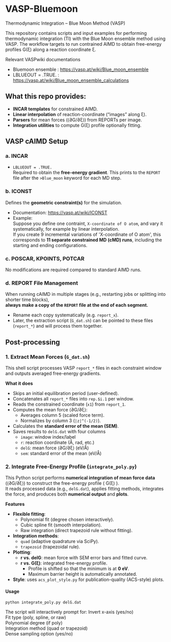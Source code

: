# VASP-Bluemoon
Thermodynamic Integration – Blue Moon Method (VASP) 

This repository contains scripts and input examples for performing thermodynamic integration (TI) with the Blue Moon ensemble method using VASP. 
The workflow targets to run contrained AIMD to obtain free-energy profiles G(ξ) along a reaction coordinate ξ.  
  
Relevant VASPwiki documentations
- Bluemoon ensemble : https://vasp.at/wiki/Blue_moon_ensemble
- LBLUEOUT = .TRUE. : https://vasp.at/wiki/Blue_moon_ensemble_calculations

## What this repo provides: 
- **INCAR templates** for constrained AIMD.
- **Linear interpolation** of reaction-coordinate (“images” along ξ).
- **Parsers** for mean forces (⟨∂G/∂ξ⟩) from REPORTs per image.
- **Integration utilities** to compute G(ξ) profile optionally fitting.

## VASP cAIMD Setup
### a. INCAR
- `LBLUEOUT = .TRUE.`  
  Required to obtain the **free-energy gradient**. This prints to the `REPORT` file after the `>Blue_moon` keyword for each MD step.  

### b. ICONST
Defines the **geometric constraint(s)** for the simulation.  
- Documentation: https://vasp.at/wiki/ICONST  
- Example:  
  Suppose you define one contraint, `X-coordinate of O atom`, and vary it systematically, for example by linear interpolation.  
  If you create 9 incremental variations of 'X-coordinate of O atom', this corresponds to **11 separate constrained MD (cMD) runs**, including the starting and ending configurations.

### c. POSCAR, KPOINTS, POTCAR
No modifications are required compared to standard AIMD runs.  

### d. REPORT File Management

When running cAIMD in multiple stages (e.g., restarting jobs or splitting into shorter time blocks),  
**always make a copy of the `REPORT` file at the end of each segment.**  
- Rename each copy systematically (e.g. `report_x`).  
- Later, the extraction script (`G_dat.sh`) can be pointed to these files (`report_*`) and will process them together.  

## Post-processing
### 1. Extract Mean Forces (`G_dat.sh`)
This shell script processes VASP `report_*` files in each constraint window and outputs averaged free-energy gradients.

**What it does**
- Skips an initial equilibration period (user-defined).
- Concatenates all `report_*` files into `rep.$i.1` per window.
- Reads the constrained coordinate (`x1`) from `report_1`.
- Computes the mean force ⟨∂G/∂ξ⟩:
  - Averages column 5 (scaled force term).
  - Normalizes by column 3 (`|z|^(-1/2)`).
- Calculates the **standard error of the mean (SEM)**.
- Saves results to `delG.dat` with four columns
  - `image`: window index/label  
  - `r`: reaction coordinate (Å, rad, etc.)  
  - `delG`: mean force ⟨∂G/∂ξ⟩ (eV/Å)  
  - `sem`: standard error of the mean (eV/Å)  

### 2. Integrate Free-Energy Profile (`integrate_poly.py`)

This Python script performs **numerical integration of mean force data** (⟨∂G/∂ξ⟩) to construct the free-energy profile \( G(ξ) \).  
It reads processed data (e.g., `delG.dat`), applies fitting methods, integrates the force, and produces both **numerical output** and **plots**.

**Features**
- **Flexible fitting**:
  - Polynomial fit (degree chosen interactively).
  - Cubic spline fit (smooth interpolation).
  - Raw integration (direct trapezoid rule without fitting).
- **Integration methods**:
  - `quad` (adaptive quadrature via SciPy).
  - `trapezoid` (trapezoidal rule).
- **Plotting**:
  - **r vs. delG**: mean force with SEM error bars and fitted curve.
  - **r vs. G(ξ)**: integrated free-energy profile.
    - Profile is shifted so that the minimum is at **0 eV**.
    - Maximum barrier height is automatically annotated.
- **Style**: uses `acs_plot_style.py` for publication-quality (ACS-style) plots.

#### Usage
```bash
python integrate_poly.py delG.dat
```
The script will interactively prompt for:
Invert x-axis (yes/no)  
Fit type (poly, spline, or raw)  
Polynomial degree (if poly)  
Integration method (quad or trapezoid)  
Dense sampling option (yes/no)  

